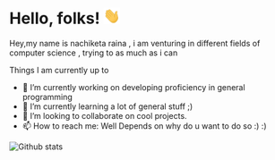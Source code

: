 # Hello, folks! <img src="https://github.com/nachiketaraina/nachiketaraina/blob/main/wave.gif" width="30px">
Hey,my name is nachiketa raina , i am venturing in different fields of computer science , trying to as much as i can  
<!--
**nachiketaraina/nachiketaraina** is a ✨ _special_ ✨ repository because its `README.md` (this file) appears on your GitHub profile.-->
Things I am currently up to 


- 🔭 I’m currently working on developing proficiency in general programming
- 🌱 I’m currently learning a lot of general stuff ;)
- 👯 I’m looking to collaborate on cool projects.
- 📫 How to reach me: Well Depends on why do u want to do so :) :)

![Github stats](https://github-readme-stats.vercel.app/api?username=nachiketaraina&theme=highcontrast&show_icons=true&count_private=true)



